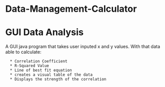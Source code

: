 # Data-Management-Calculator

# GUI Data Analysis

A GUI java program that takes user inputed x and y values.
With that data able to calculate:

      * Correlation Coefficient 
      * R-Squared Value
      * Line of best fit equation
      * creates a visual table of the data
      * Displays the strength of the correlation
